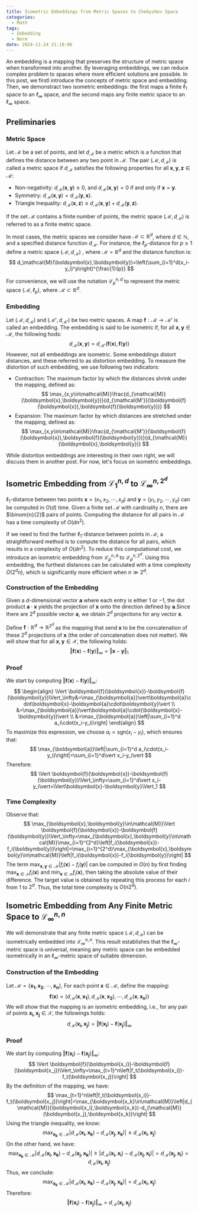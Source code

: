 ```yaml
---
title: Isometric Embeddings from Metric Spaces to Chebyshev Space
categories:
  - Math
tags:
  - Embedding
  - Norm
date: 2024-11-24 21:18:06
---
```



An embedding is a mapping that preserves the structure of metric space when transformed into another. By leveraging embeddings, we can reduce complex problem to spaces where more efficient solutions are possible. In this post, we firstl introduce the concepts of metric space and embedding. Then, we demonstract two isometric embeddings: the first maps a finite $\ell_1$ space to an $\ell_\infty$ space, and the second maps any finite metric space to an $\ell_\infty$ space.

<!-- more -->

## Preliminaries

### Metric Space

Let $\mathcal{M}$ be a set of points, and let $d_{\mathcal{M}}$ be a metric which is a function that defines the distance between any two point in $\mathcal{M}$. The pair $(\mathcal{M},d_{\mathcal{M}})$ is called a metric space if $d_{\mathcal{M}}$ satisfies the following properties for all $\boldsymbol{x},\boldsymbol{y},\boldsymbol{z}\in\mathcal{M}$:

- Non-negativity: $d_{\mathcal{M}}(\boldsymbol{x},\boldsymbol{y})\ge 0$, and $d_{\mathcal{M}}(\boldsymbol{x},\boldsymbol{y})=0$ if and only if $\boldsymbol{x}=\boldsymbol{y}$.
- Symmetry: $d_{\mathcal{M}}(\boldsymbol{x},\boldsymbol{y})=d_{\mathcal{M}}(\boldsymbol{y},\boldsymbol{x})$.
- Triangle Inequality: $d_{\mathcal{M}}(\boldsymbol{x},\boldsymbol{z})\le d_{\mathcal{M}}(\boldsymbol{x},\boldsymbol{y}) + d_{\mathcal{M}}(\boldsymbol{y},\boldsymbol{z})$.

If the set $\mathcal{M}$ contains a finite number of points, the metric space $(\mathcal{M},d_{\mathcal{M}})$ is referred to as a finite metric space.

In most cases, the metric spaces we consider have $\mathcal{M}\subset\mathbb{R}^d$, where $d\in\mathbb{N}$, and a specified distance function $d_\mathcal{M}$. For instance, the $\ell_p$-distance for $p\ge 1$ define a metric space $(\mathcal{M},d_{\mathcal{M}})$ , where $\mathcal{M}=\mathbb{R}^d$ and the distance function is:
$$
d_\mathcal{M}(\boldsymbol{x},\boldsymbol{y})=\left(\sum_{i=1}^d(x_i-y_i)^p\right)^{\frac{1}{p}}
$$

For convenience, we will use the notation $\mathcal{L}_{p}^{n,d}$ to represent the metric space $(\mathcal{M},\ell_p)$, where $\mathcal{M}\subset\mathbb{R}^d$.

### Embedding

Let $(\mathcal{M},d_{\mathcal{M}})$ and $(\mathcal{M'},d_{\mathcal{M'}})$ be two metric spaces. A map $\boldsymbol{f}:\mathcal{M}\to\mathcal{M'}$ is called an embedding. The embedding is said to be isometric if, for all $\boldsymbol{x},\boldsymbol{y}\in\mathcal{M}$, the following hods:
$$
d_{\mathcal{M}}(\boldsymbol{x},\boldsymbol{y})=d_{\mathcal{M'}}(\boldsymbol{f}(\boldsymbol{x}),\boldsymbol{f}(\boldsymbol{y}))
$$
However, not all embeddings are isometric. Some embeddings distort distances, and these referred to as distortion embedding. To measure the distortion of such embedding, we use following two indicators:

- Contraction: The maximum factor by which the distances shrink under the mapping, defined as:
$$
\max_{x,y\in\mathcal{M}}\frac{d_{\mathcal{M}}(\boldsymbol{x},\boldsymbol{y})}{d_{\mathcal{M'}}(\boldsymbol{f}(\boldsymbol{x}),\boldsymbol{f}(\boldsymbol{y}))}
$$
- Expansion: The maximum factor by which distances are stretched under the mapping, defined as:
$$
\max_{x,y\in\mathcal{M}}\frac{d_{\mathcal{M'}}(\boldsymbol{f}(\boldsymbol{x}),\boldsymbol{f}(\boldsymbol{y}))}{d_{\mathcal{M}}(\boldsymbol{x},\boldsymbol{y})}
$$

While distortion embeddings are interesting in their own right, we will discuss them in another post. For now, let's focus on isometric embeddings.

## Isometric Embedding from $\mathcal{L}_{1}^{n,d}$ to $\mathcal{L}_{\infty}^{n,2^d}$

$\ell_1$-distance between two points $\boldsymbol{x}=(x_1,x_2,\cdots,x_d)$ and $\boldsymbol{y}=(y_1,y_2,\cdots,y_d)$ can be computed in $O(d)$ time. Given a finite set $\mathcal{M}$ with cardinality $n$, there are $\binom{n}{2}$ pairs of points. Computing the distance for all pairs in $\mathcal{M}$ has a time complexity of $O(dn^2)$.

If we need to find the further $\ell_1$-distance between points in $\mathcal{M}$, a straightforward method is to compute the distance for all pairs, which results in a complexity of $O(dn^2)$. To reduce this computational cost, we introduce an isometric embedding from $\mathcal{L}_{p}^{n,d}$ to $\mathcal{L}_{p}^{n,2^d}$. Using this embedding, the furthest distances can be calculated with a time complexity $O(2^dn)$, which is significantly more efficient when $n\gg 2^d$.

### Construction of the Embedding

Given a $d$-dimensional vector $\boldsymbol{a}$ where each entry is either $1$ or $-1$, the dot product $\boldsymbol{a}\cdot\boldsymbol{x}$ yields the projection of $\boldsymbol{x}$ onto the direction defined by $\boldsymbol{a}$.Since there are $2^d$ possible vector $\boldsymbol{a}$, we obtain $2^d$ projections for any vector $\boldsymbol{x}$.

Define $\boldsymbol{f}:\mathbb{R}^d\to\mathbb{R}^{2^d}$ as the mapping that send $\boldsymbol{x}$ to be the concatenation of these $2^d$ projections of $\boldsymbol{x}$ (the order of concatenation does not matter). We will show that for all $\boldsymbol{x},\boldsymbol{y}\in\mathcal{X}$, the following holds:
$$
\Vert \boldsymbol{f}(\boldsymbol{x})-\boldsymbol{f}(\boldsymbol{y})\Vert_\infty=\Vert\boldsymbol{x}-\boldsymbol{y}\Vert_1
$$

### Proof

We start by computing $\Vert \boldsymbol{f}(\boldsymbol{x})-\boldsymbol{f}(\boldsymbol{y})\Vert_\infty$:
$$
\begin{align}
\Vert \boldsymbol{f}(\boldsymbol{x})-\boldsymbol{f}(\boldsymbol{y})\Vert_\infty&=\max_{\boldsymbol{a}}\vert\boldsymbol{a}\cdot\boldsymbol{x}-\boldsymbol{a}\cdot\boldsymbol{y}\vert \\
&=\max_{\boldsymbol{a}}\vert\boldsymbol{a}\cdot(\boldsymbol{x}-\boldsymbol{y})\vert \\
&=\max_{\boldsymbol{a}}\left|\sum_{i=1}^d a_i\cdot(x_i-y_i)\right|
\end{align}
$$
To maximize this expression, we choose $a_i=\text{sgn}(x_i-y_i)$, which ensures that:
$$
\max_{\boldsymbol{a}}\left|\sum_{i=1}^d a_i\cdot(x_i-y_i)\right|=\sum_{i=1}^d\vert x_i-y_i\vert
$$
Therefore:
$$
\Vert \boldsymbol{f}(\boldsymbol{x})-\boldsymbol{f}(\boldsymbol{y})\Vert_\infty=\sum_{i=1}^d\vert x_i-y_i\vert=\Vert\boldsymbol{x}-\boldsymbol{y}\Vert_1
$$

### Time Complexity

Observe that:
$$
\max_{\boldsymbol{x},\boldsymbol{y}\in\mathcal{M}}\Vert \boldsymbol{f}(\boldsymbol{x})-\boldsymbol{f}(\boldsymbol{y})\Vert_\infty=\max_{\boldsymbol{x},\boldsymbol{y}\in\mathcal{M}}\max_{i=1}^{2^d}\left|f_i(\boldsymbol{x})-f_i(\boldsymbol{y})\right|=\max_{i=1}^{2^d}\max_{\boldsymbol{x},\boldsymbol{y}\in\mathcal{M}}\left|f_i(\boldsymbol{x})-f_i(\boldsymbol{y})\right|
$$
The term $\max_{\boldsymbol{x},\boldsymbol{y}\in\mathcal{M}}\left|f_i(\boldsymbol{x})-f_i(\boldsymbol{y})\right|$ can be computed in $O(n)$ by first finding $\max_{\boldsymbol{x}\in\mathcal{X}}f_i(\boldsymbol{x})$ and $\min_{\boldsymbol{x}\in\mathcal{X}}f_i(\boldsymbol{x})$, then taking the absolute value of their difference. The target value is obtained by repeating this process for each $i$ from $1$ to $2^d$. Thus, the total time complexity  is $O(n2^d)$.

## Isometric Embedding from Any Finite Metric Space to $\mathcal{L}_{\infty}^{n,n}$

We will demonstrate that any finite metric space $(\mathcal{M},d_{\mathcal{M}})$ can be isometrically embedded into $\mathcal{L}_{\infty}^{n,n}$. This result establishes that the $\ell_\infty$-metric space is universal, meaning any metric space can be embedded isometrically in an $\ell_\infty$-metric space of suitable dimension.

### Construction of the Embedding

Let $\mathcal{M}=\{\boldsymbol{x_1},\boldsymbol{x_2},\cdots,\boldsymbol{x_n}\}$, For each point $\boldsymbol{x}\in\mathcal{M}$, define the mapping:
$$
\boldsymbol{f}(\boldsymbol{x})=(d_{\mathcal{M}}(\boldsymbol{x},\boldsymbol{x_1}),d_{\mathcal{M}}(\boldsymbol{x},\boldsymbol{x_2}),\cdots,d_{\mathcal{M}}(\boldsymbol{x},\boldsymbol{x_n}))
$$
We will show that the mapping is an isometric embedding, i.e., for any pair of points $\boldsymbol{x_i},\boldsymbol{x_j}\in\mathcal{X}$, the followings holds:
$$
d_{\mathcal{M}}(\boldsymbol{x_i},\boldsymbol{x_j})=\Vert \boldsymbol{f}(\boldsymbol{x_i})-\boldsymbol{f}(\boldsymbol{x_j})\Vert_\infty
$$

### Proof

We start by computing $\Vert \boldsymbol{f}(\boldsymbol{x_i})-\boldsymbol{f}(\boldsymbol{x_j})\Vert_\infty$:
$$
\Vert \boldsymbol{f}(\boldsymbol{x_i})-\boldsymbol{f}(\boldsymbol{x_j})\Vert_\infty=\max_{t=1}^n\left|f_t(\boldsymbol{x_i})-f_t(\boldsymbol{x_j})\right|
$$
By the definition of the mapping, we have:
$$
\max_{t=1}^n\left|f_t(\boldsymbol{x_i})-f_t(\boldsymbol{x_j})\right|=\max_{\boldsymbol{x_k}\in\mathcal{M}}\left|d_{\mathcal{M}}(\boldsymbol{x_i},\boldsymbol{x_k})-d_{\mathcal{M}}(\boldsymbol{x_j},\boldsymbol{x_k})\right|
$$
Using the triangle inequality, we know:
$$
\max_{\boldsymbol{x_k}\in\mathcal{M}}\left|d_{\mathcal{M}}(\boldsymbol{x_i},\boldsymbol{x_k})-d_{\mathcal{M}}(\boldsymbol{x_j},\boldsymbol{x_k})\right|\le d_{\mathcal{M}}(\boldsymbol{x_i},\boldsymbol{x_j})
$$
On the other hand, we have:
$$
\max_{\boldsymbol{x_k}\in\mathcal{M}}\left|d_{\mathcal{M}}(\boldsymbol{x_i},\boldsymbol{x_k})-d_{\mathcal{M}}(\boldsymbol{x_j},\boldsymbol{x_k})\right|\ge\left| d_{\mathcal{M}}(\boldsymbol{x_i},\boldsymbol{x_i})-d_{\mathcal{M}}(\boldsymbol{x_j},\boldsymbol{x_i})\right|=d_{\mathcal{M}}(\boldsymbol{x_j},\boldsymbol{x_i})=d_{\mathcal{M}}(\boldsymbol{x_i},\boldsymbol{x_j})
$$
Thus, we conclude:
$$
\max_{\boldsymbol{x_k}\in\mathcal{M}}\left|d_{\mathcal{M}}(\boldsymbol{x_i},\boldsymbol{x_k})-d_{\mathcal{M}}(\boldsymbol{x_j},\boldsymbol{x_k})\right|=d_{\mathcal{M}}(\boldsymbol{x_i},\boldsymbol{x_j})
$$
Therefore:
$$
\Vert \boldsymbol{f}(\boldsymbol{x_i})-\boldsymbol{f}(\boldsymbol{x_j})\Vert_\infty=d_{\mathcal{M}}(\boldsymbol{x_i},\boldsymbol{x_j})
$$
